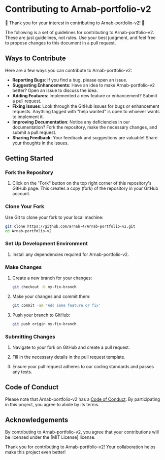 # Contributing to Arnab-portfolio-v2

🎉 Thank you for your interest in contributing to Arnab-portfolio-v2! 🎉

The following is a set of guidelines for contributing to Arnab-portfolio-v2. These are just guidelines, not rules. Use your best judgment, and feel free to propose changes to this document in a pull request.

## Ways to Contribute

Here are a few ways you can contribute to Arnab-portfolio-v2:

- **Reporting Bugs**: If you find a bug, please open an issue.
- **Suggesting Enhancements**: Have an idea to make Arnab-portfolio-v2 better? Open an issue to discuss the idea.
- **Adding Features**: Implemented a new feature or enhancement? Submit a pull request.
- **Fixing Issues**: Look through the GitHub issues for bugs or enhancement requests. Anything tagged with "help wanted" is open to whoever wants to implement it.
- **Improving Documentation**: Notice any deficiencies in our documentation? Fork the repository, make the necessary changes, and submit a pull request.
- **Sharing Feedback**: Your feedback and suggestions are valuable! Share your thoughts in the issues.

## Getting Started

### Fork the Repository

1. Click on the "Fork" button on the top right corner of this repository's GitHub page. This creates a copy (fork) of the repository in your GitHub account.

### Clone Your Fork

Use Git to clone your fork to your local machine:

```bash
git clone https://github.com/arnab-4/Arnab-portfolio-v2.git
cd Arnab-portfolio-v2
```

### Set Up Development Environment

1. Install any dependencies required for Arnab-portfolio-v2.

### Make Changes

1. Create a new branch for your changes:

   ```bash
   git checkout -b my-fix-branch
   ```

2. Make your changes and commit them:

   ```bash
   git commit -am 'Add some feature or fix'
   ```

3. Push your branch to GitHub:

   ```bash
   git push origin my-fix-branch
   ```

### Submitting Changes

1. Navigate to your fork on GitHub and create a pull request.

2. Fill in the necessary details in the pull request template.

3. Ensure your pull request adheres to our coding standards and passes any tests.

## Code of Conduct

Please note that Arnab-portfolio-v2 has a [Code of Conduct](link-to-code-of-conduct.md). By participating in this project, you agree to abide by its terms.

## Acknowledgements

By contributing to Arnab-portfolio-v2, you agree that your contributions will be licensed under the [MIT License] license.

Thank you for contributing to Arnab-portfolio-v2! Your collaboration helps make this project even better!
